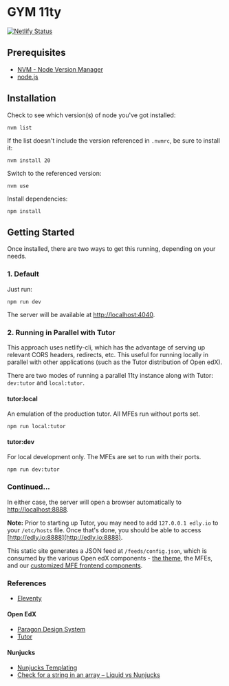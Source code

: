 # GYM 11ty

[![Netlify Status](https://api.netlify.com/api/v1/badges/655fce6b-0f21-4083-8b06-2d87de788b79/deploy-status)](https://app.netlify.com/sites/gym-11ty/deploys)


## Prerequisites
- [NVM - Node Version Manager](https://github.com/nvm-sh/nvm)
- [node.js](https://nodejs.org/)

## Installation
Check to see which version(s) of node you've got installed:
```
nvm list
```

If the list doesn't include the version referenced in `.nvmrc`, be sure to install it:
```
nvm install 20
```

Switch to the referenced version:

```
nvm use
```

Install dependencies:
```
npm install
```

## Getting Started
Once installed, there are two ways to get this running, depending on your needs.

### 1. Default
Just run:
```
npm run dev
```
The server will be available at [http://localhost:4040](http://localhost:4040).

### 2. Running in Parallel with Tutor

This approach uses netlify-cli, which has the advantage of serving up relevant CORS headers, redirects, etc. This useful for running locally in parallel with other applications (such as the Tutor distribution of Open edX).

There are two modes of running a parallel 11ty instance along with Tutor: `dev:tutor` and `local:tutor`.

#### tutor:local

An emulation of the production tutor. All MFEs run without ports set.

`npm run local:tutor`

#### tutor:dev

For local development only. The MFEs are set to run with their ports.

`npm run dev:tutor`

### Continued...
In either case, the server will open a browser automatically to [http://localhost:8888](http://localhost:8888).


**Note:** Prior to starting up Tutor, you may need to add `127.0.0.1 edly.io` to your `/etc/hosts` file. Once that's done, you should be able to access [http://edly.io:8888](http://edly.io:8888).

This static site generates a JSON feed at `/feeds/config.json`, which is consumed by the various Open edX components - [the theme](https://github.com/gymnasium/gym-theme), the MFEs, and our [customized MFE frontend components](https://github.com/gymnasium/gym-frontend-components).

### References
- [Eleventy](https://www.11ty.dev/)

#### Open EdX
- [Paragon Design System](https://paragon-openedx.netlify.app/)
- [Tutor](https://github.com/overhangio/tutor)

#### Nunjucks
- [Nunjucks Templating](https://mozilla.github.io/nunjucks/templating.html)
- [Check for a string in an array – Liquid vs Nunjucks](https://bryanlrobinson.com/blog/using-nunjucks-if-expressions-to-create-an-active-navigation-state-in-11ty/)
